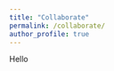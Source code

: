 ```yaml
---
title: "Collaborate"
permalink: /collaborate/
author_profile: true
---
```



<div class="text-justify">
<p>Hello</p>

</div>
